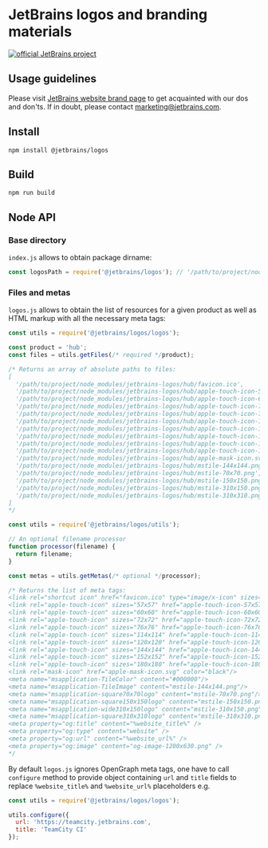 # JetBrains logos and branding materials

[![official JetBrains project](http://jb.gg/badges/official-flat-square.svg)](https://confluence.jetbrains.com/display/ALL/JetBrains+on+GitHub)

## Usage guidelines

Please visit [JetBrains website brand page](https://www.jetbrains.com/company/brand) to get acquainted with our dos and don'ts. 
If in doubt, please contact [marketing@jetbrains.com](mailto:marketing@jetbrains.com).

## Install

```
npm install @jetbrains/logos
```

## Build

```
npm run build
```

## Node API

### Base directory

`index.js` allows to obtain package dirname:

```js
const logosPath = require('@jetbrains/logos'); // '/path/to/project/node_modules/jetbrains-logos/'
```

### Files and metas

`logos.js` allows to obtain the list of resources for a given product as well as HTML markup with all the necessary meta tags:

```js
const utils = require('@jetbrains/logos/logos');

const product = 'hub';
const files = utils.getFiles(/* required */product);

/* Returns an array of absolute paths to files:
[ 
  '/path/to/project/node_modules/jetbrains-logos/hub/favicon.ico',
  '/path/to/project/node_modules/jetbrains-logos/hub/apple-touch-icon-57x57.png',
  '/path/to/project/node_modules/jetbrains-logos/hub/apple-touch-icon-60x60.png',
  '/path/to/project/node_modules/jetbrains-logos/hub/apple-touch-icon-72x72.png',
  '/path/to/project/node_modules/jetbrains-logos/hub/apple-touch-icon-76x76.png',
  '/path/to/project/node_modules/jetbrains-logos/hub/apple-touch-icon-114x114.png',
  '/path/to/project/node_modules/jetbrains-logos/hub/apple-touch-icon-120x120.png',
  '/path/to/project/node_modules/jetbrains-logos/hub/apple-touch-icon-144x144.png',
  '/path/to/project/node_modules/jetbrains-logos/hub/apple-touch-icon-152x152.png',
  '/path/to/project/node_modules/jetbrains-logos/hub/apple-touch-icon-180x180.png',
  '/path/to/project/node_modules/jetbrains-logos/hub/apple-mask-icon.svg',
  '/path/to/project/node_modules/jetbrains-logos/hub/mstile-144x144.png',
  '/path/to/project/node_modules/jetbrains-logos/hub/mstile-70x70.png',
  '/path/to/project/node_modules/jetbrains-logos/hub/mstile-150x150.png',
  '/path/to/project/node_modules/jetbrains-logos/hub/mstile-310x150.png',
  '/path/to/project/node_modules/jetbrains-logos/hub/mstile-310x310.png'
]
*/
```

```js
const utils = require('@jetbrains/logos/utils');

// An optional filename processor
function processor(filename) {
  return filename;
}

const metas = utils.getMetas(/* optional */processor);

/* Returns the list of meta tags:
<link rel="shortcut icon" href="favicon.ico" type="image/x-icon" sizes="16x16 32x32"/>
<link rel="apple-touch-icon" sizes="57x57" href="apple-touch-icon-57x57.png"/>
<link rel="apple-touch-icon" sizes="60x60" href="apple-touch-icon-60x60.png"/>
<link rel="apple-touch-icon" sizes="72x72" href="apple-touch-icon-72x72.png"/>
<link rel="apple-touch-icon" sizes="76x76" href="apple-touch-icon-76x76.png"/>
<link rel="apple-touch-icon" sizes="114x114" href="apple-touch-icon-114x114.png"/>
<link rel="apple-touch-icon" sizes="120x120" href="apple-touch-icon-120x120.png"/>
<link rel="apple-touch-icon" sizes="144x144" href="apple-touch-icon-144x144.png"/>
<link rel="apple-touch-icon" sizes="152x152" href="apple-touch-icon-152x152.png"/>
<link rel="apple-touch-icon" sizes="180x180" href="apple-touch-icon-180x180.png"/>
<link rel="mask-icon" href="apple-mask-icon.svg" color="black"/>
<meta name="msapplication-TileColor" content="#000000"/>
<meta name="msapplication-TileImage" content="mstile-144x144.png"/>
<meta name="msapplication-square70x70logo" content="mstile-70x70.png"/>
<meta name="msapplication-square150x150logo" content="mstile-150x150.png"/>
<meta name="msapplication-wide310x150logo" content="mstile-310x150.png"/>
<meta name="msapplication-square310x310logo" content="mstile-310x310.png"/>
<meta property="og:title" content="%website_title%" />
<meta property="og:type" content="website" />
<meta property="og:url" content="%website_url%" />
<meta property="og:image" content="og-image-1200x630.png" />
*/
```
By default `logos.js` ignores OpenGraph meta tags, one have to call `configure`
method to provide object containing `url` and `title` fields to replace `%website_title%`
and `%website_url%` placeholders e.g.

```js
const utils = require('@jetbrains/logos/logos');

utils.configure({
  url: 'https://teamcity.jetbrains.com',
  title: 'TeamCity CI'
});
```